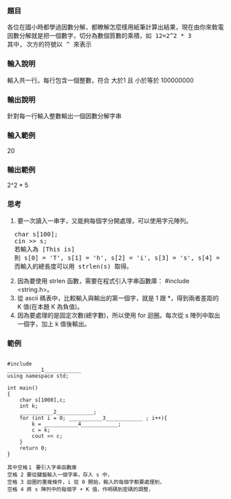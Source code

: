 ### 題目
<pre>
各位在國小時都學過因數分解，都瞭解怎麼樣用紙筆計算出結果，現在由你來敎電腦做因數分解。
因數分解就是把一個數字，切分為數個質數的乘積，如 12=2^2 * 3
其中, 次方的符號以 ^ 來表示
</pre>
### 輸入說明
輸入共一行。每行包含一個整數，符合 大於1 且 小於等於 100000000
### 輸出說明
針對每一行輸入整數輸出一個因數分解字串
### 輸入範例
20
### 輸出範例
2^2 * 5
### 思考
1. 要一次讀入一串字，又能夠每個字分開處理，可以使用字元陣列。
<pre>
  char s[100];
  cin >> s;
  若輸入為 [This is]
  則 s[0] = 'T', s[1] = 'h', s[2] = 'i', s[3] = 's', s[4] = ' ', s[5] = 'i', s[6] = 's'
  而輸入的總長度可以用 strlen(s) 取得。
</pre>
2. 因為要使用 strlen 函數，需要在程式引入字串函數庫： #include <string.h>。
3. 從 ascii 碼表中，比較輸入與輸出的第一個字，就是 1 跟 \*，得到兩者差距的 K 值(在本題 K 為負值)。
4. 因為要處理的是固定次數(總字數)，所以使用 for 迴圈。每次從 s 陣列中取出一個字，加上 k 值後輸出。
### 範例
<pre><code>
#include <iostream>
___________1____________
using namespace std;

int main()
{
    char s[1000],c;
    int k;
    ___________2____________;
    for (int i = 0; ___________3____________ ; i++){
        k = ___________4____________;
        c = k;
        cout << c;
    }
    return 0;
}

其中空格１ 要引入字串函數庫
空格 2 要從鍵盤輸入一個字串，存入 s 中，
空格 3 迴圈的重複條件，i 從 0 開始，輸入的每個字都要處理到，
空格 4 將 s 陣列中的每個字 + K 值，作明碼到密碼的調整，
</code></pre>
